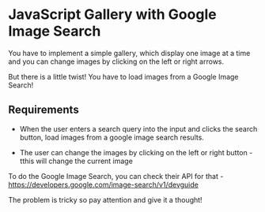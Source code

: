 # JavaScript Gallery with Google Image Search

You have to implement a simple gallery, which display one image at a time and you can change images by clicking on the left or right arrows.

But there is a little twist! You have to load images from a Google Image Search!

## Requirements

* When the user enters a search query into the input and clicks the search button, load images from a google image search results.

* The user can change the images by clicking on the left or right button - tthis will change the current image

To do the Google Image Search, you can check their API for that - https://developers.google.com/image-search/v1/devguide

The problem is tricky so pay attention and give it a thought!
